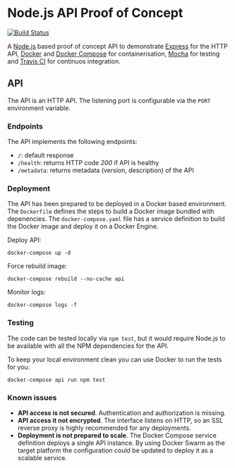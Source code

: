 # Node.js API Proof of Concept
[![Build Status](https://travis-ci.org/ScOut3R/api_poc.svg?branch=master)](https://travis-ci.org/ScOut3R/api_poc)

A [Node.js](https://nodejs.org) based proof of concept API to demonstrate [Express](https://expressjs.com) for the HTTP API, [Docker](https://www.docker.com) and [Docker Compose](https://docs.docker.com/compose/) for containerisation, [Mocha](https://mochajs.org/) for testing and [Travis CI](https://travis-ci.org/) for continuos integration.


## API

The API is an HTTP API. The listening port is configurable via the `PORT` environment variable.

### Endpoints

The API implements the following endpoints:

* `/`: default response
* `/health`: returns HTTP code _200_ if API is healthy
* `/metadata`: returns metadata (version, description) of the API

### Deployment

The API has been prepared to be deployed in a Docker based environment. The `Dockerfile` defines the steps to build a Docker image bundled with depenencies. The `docker-compose.yaml` file has a service definition to build the Docker image and deploy it on a Docker Engine.

Deploy API:
```
docker-compose up -d
```

Force rebuild image:
```
docker-compose rebuild --no-cache api
```

Monitor logs:
```
docker-compose logs -f
```

### Testing

The code can be tested locally via `npm test`, but it would require Node.js to be available with all the NPM dependencies for the API.

To keep your local environment clean you can use Docker to run the tests for you:
```
docker-compose api run npm test
```

### Known issues

* **API access is not secured**. Authentication and authorization is missing.
* **API access it not encrypted**. The interface listens on HTTP, so an SSL reverse proxy is highly recommended for any deployments.
* **Deployment is not prepared to scale**. The Docker Compose service definition deploys a single API instance. By using Docker Swarm as the target platform the configuration could be updated to deploy it as a scalable service.

